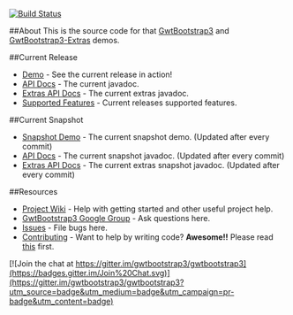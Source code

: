[![Build Status](https://travis-ci.org/gwtbootstrap3/gwtbootstrap3-demo.svg?branch=master)](https://travis-ci.org/gwtbootstrap3/gwtbootstrap3-demo)

##About
This is the source code for that [GwtBootstrap3](https://github.com/gwtbootstrap3/gwtbootstrap3) and [GwtBootstrap3-Extras](https://github.com/gwtbootstrap3/gwtbootstrap3-extras) demos.

##Current Release
* [Demo](http://gwtbootstrap3.github.io/gwtbootstrap3-demo/) - See the current release in action!
* [API Docs](http://gwtbootstrap3.github.io/gwtbootstrap3-demo/apidocs) - The current javadoc.
* [Extras API Docs](http://gwtbootstrap3.github.io/gwtbootstrap3-demo/extras-apidocs) - The current extras javadoc.
* [Supported Features](https://github.com/gwtbootstrap3/gwtbootstrap3/wiki/Supported-Features) - Current releases supported features.

##Current Snapshot
* [Snapshot Demo](http://gwtbootstrap3.github.io/gwtbootstrap3-demo/snapshot) - The current snapshot demo. (Updated after every commit)
* [API Docs](http://gwtbootstrap3.github.io/gwtbootstrap3-demo/snapshot/apidocs) - The current snapshot javadoc. (Updated after every commit)
* [Extras API Docs](http://gwtbootstrap3.github.io/gwtbootstrap3-demo/snapshot/extras-apidocs) - The current extras snapshot javadoc. (Updated after every commit)

##Resources
* [Project Wiki](https://github.com/gwtbootstrap3/gwtbootstrap3/wiki) - Help with getting started and other useful project help.
* [GwtBootstrap3 Google Group](https://groups.google.com/forum/?fromgroups#!forum/gwtbootstrap3) - Ask questions here.
* [Issues](https://github.com/gwtbootstrap3/gwtbootstrap3/issues) - File bugs here.
* [Contributing](https://github.com/gwtbootstrap3/gwtbootstrap3/wiki/Contributing) - Want to help by writing code?  **Awesome!!**  Please read [this](https://github.com/gwtbootstrap3/gwtbootstrap3/wiki/Contributing) first.

[![Join the chat at https://gitter.im/gwtbootstrap3/gwtbootstrap3](https://badges.gitter.im/Join%20Chat.svg)](https://gitter.im/gwtbootstrap3/gwtbootstrap3?utm_source=badge&utm_medium=badge&utm_campaign=pr-badge&utm_content=badge)
